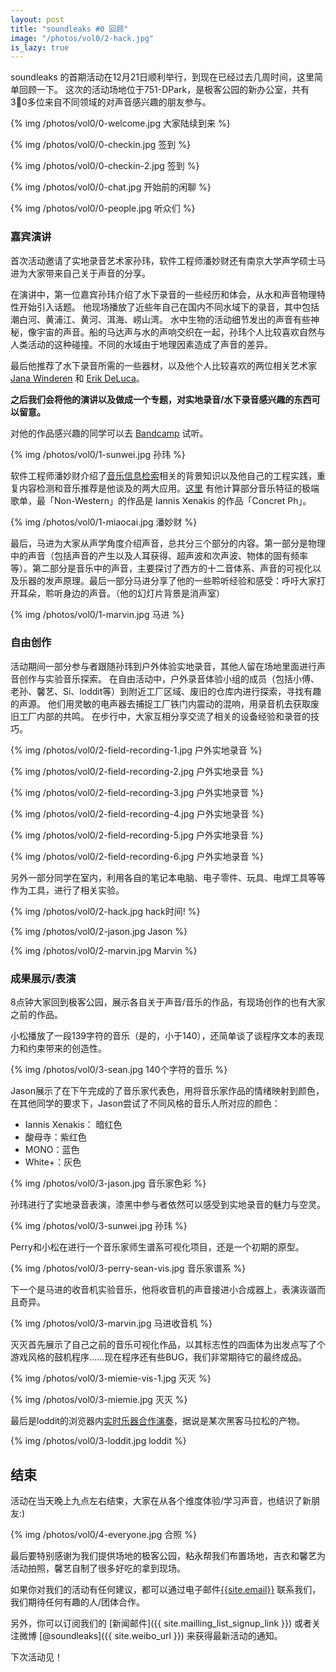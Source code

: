 ```yaml
---
layout: post
title: "soundleaks #0 回顾"
image: "/photos/vol0/2-hack.jpg"
is_lazy: true
---
```


soundleaks 的首期活动在12月21日顺利举行，到现在已经过去几周时间，这里简单回顾一下。
这次的活动场地位于751-DPark，是极客公园的新办公室，共有30多位来自不同领域的对声音感兴趣的朋友参与。

{% img /photos/vol0/0-welcome.jpg 大家陆续到来 %}

{% img /photos/vol0/0-checkin.jpg 签到 %}

{% img /photos/vol0/0-checkin-2.jpg 签到 %}

{% img /photos/vol0/0-chat.jpg 开始前的闲聊 %}

{% img /photos/vol0/0-people.jpg 听众们 %}

### 嘉宾演讲

首次活动邀请了实地录音艺术家孙玮，软件工程师潘妙财还有南京大学声学硕士马进为大家带来自己关于声音的分享。

在演讲中，第一位嘉宾孙玮介绍了水下录音的一些经历和体会，从水和声音物理特性开始引入话题。
他现场播放了近些年自己在国内不同水域下的录音，其中包括潮白河、黄浦江、黄河、洱海、崂山湾。
水中生物的活动细节发出的声音有些神秘，像宇宙的声音。船的马达声与水的声响交织在一起，孙玮个人比较喜欢自然与人类活动的这种碰撞。不同的水域由于地理因素造成了声音的差异。

最后他推荐了水下录音所需的一些器材，以及他个人比较喜欢的两位相关艺术家 [Jana Winderen](http://www.janawinderen.com/) 和 [Erik DeLuca](http://www.erikdeluca.com/)。

**之后我们会将他的演讲以及做成一个专题，对实地录音/水下录音感兴趣的东西可以留意。**

对他的作品感兴趣的同学可以去 [Bandcamp](http://sunwei.bandcamp.com) 试听。


{% img /photos/vol0/1-sunwei.jpg 孙玮 %}

软件工程师潘妙财介绍了[音乐信息检索](http://en.wikipedia.org/wiki/Music_information_retrieval)相关的背景知识以及他自己的工程实践，重复内容检测和音乐推荐是他谈及的两大应用。[这里](http://extreme.soundleaks.org/) 有他计算部分音乐特征的极端歌单，最「Non-Western」的作品是 Iannis Xenakis 的作品「Concret Ph」。

{% img /photos/vol0/1-miaocai.jpg 潘妙财 %}

最后，马进为大家从声学角度介绍声音，总共分三个部分的内容。第一部分是物理中的声音（包括声音的产生以及人耳获得、超声波和次声波、物体的固有频率等）。第二部分是音乐中的声音，主要探讨了西方的十二音体系、声音的可视化以及乐器的发声原理。最后一部分马进分享了他的一些聆听经验和感受：呼吁大家打开耳朵，聆听身边的声音。（他的幻灯片背景是消声室）

{% img /photos/vol0/1-marvin.jpg 马进 %}


### 自由创作

活动期间一部分参与者跟随孙玮到户外体验实地录音，其他人留在场地里面进行声音创作与实验音乐探索。
在自由活动中，户外录音体验小组的成员（包括小傅、老孙、馨艺、Si、loddit等）到附近工厂区域、废旧的仓库内进行探索，寻找有趣的声源。
他们用灵敏的电声器去捕捉工厂铁门内震动的混响，用录音机去获取废旧工厂内部的共鸣。
在步行中，大家互相分享交流了相关的设备经验和录音的技巧。

{% img /photos/vol0/2-field-recording-1.jpg 户外实地录音 %}

{% img /photos/vol0/2-field-recording-2.jpg 户外实地录音 %}

{% img /photos/vol0/2-field-recording-3.jpg 户外实地录音 %}

{% img /photos/vol0/2-field-recording-4.jpg 户外实地录音 %}

{% img /photos/vol0/2-field-recording-5.jpg 户外实地录音 %}

{% img /photos/vol0/2-field-recording-6.jpg 户外实地录音 %}

另外一部分同学在室内，利用各自的笔记本电脑、电子零件、玩具、电焊工具等等作为工具，进行了相关实验。

{% img /photos/vol0/2-hack.jpg hack时间! %}

{% img /photos/vol0/2-jason.jpg Jason %}

{% img /photos/vol0/2-marvin.jpg Marvin %}


### 成果展示/表演

8点钟大家回到极客公园，展示各自关于声音/音乐的作品，有现场创作的也有大家之前的作品。

小松播放了一段139字符的音乐（是的，小于140），还简单谈了谈程序文本的表现力和约束带来的创造性。

{% img /photos/vol0/3-sean.jpg 140个字符的音乐 %}

Jason展示了在下午完成的了音乐家代表色，用将音乐家作品的情绪映射到颜色，
在其他同学的要求下，Jason尝试了不同风格的音乐人所对应的颜色：

* Iannis Xenakis： 暗红色
* 酸母寺：紫红色
* MONO：蓝色
* White+：灰色

{% img /photos/vol0/3-jason.jpg 音乐家色彩 %}

孙玮进行了实地录音表演，漆黑中参与者依然可以感受到实地录音的魅力与空灵。

{% img /photos/vol0/3-sunwei.jpg 孙玮 %}

Perry和小松在进行一个音乐家师生谱系可视化项目，还是一个初期的原型。

{% img /photos/vol0/3-perry-sean-vis.jpg 音乐家谱系 %}

下一个是马进的收音机实验音乐，他将收音机的声音接进小合成器上，表演诙谐而且奇异。

{% img /photos/vol0/3-marvin.jpg 马进收音机 %}

灭灭首先展示了自己之前的音乐可视化作品，以其标志性的四面体为出发点写了个游戏风格的鼓机程序……现在程序还有些BUG，我们非常期待它的最终成品。

{% img /photos/vol0/3-miemie-vis-1.jpg 灭灭 %}

{% img /photos/vol0/3-miemie.jpg 灭灭 %}

最后是loddit的浏览器内[实时乐器合作演奏](http://band.meteor.com/)，据说是某次黑客马拉松的产物。

{% img /photos/vol0/3-loddit.jpg loddit %}


## 结束

活动在当天晚上九点左右结束，大家在从各个维度体验/学习声音，也结识了新朋友:)


{% img /photos/vol0/4-everyone.jpg 合照 %}


最后要特别感谢为我们提供场地的极客公园，粘永帮我们布置场地，吉衣和馨艺为活动拍照，馨艺自制了很多好吃的拿到现场。

如果你对我们的活动有任何建议，都可以通过电子邮件<a href="mailto:{{site.email}}">{{site.email}}</a> 联系我们，我们期待任何有趣的人/团体合作。

另外，你可以订阅我们的 [新闻邮件]({{ site.mailling_list_signup_link }}) 或者关注微博 [@soundleaks]({{ site.weibo_url }}) 来获得最新活动的通知。

下次活动见！
